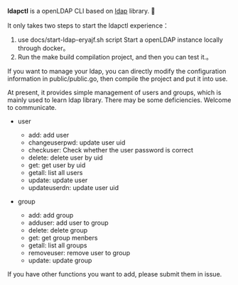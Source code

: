 
**ldapctl** is a openLDAP CLI based on [ldap](https://github.com/go-ldap/ldap) library. 🚀

It only takes two steps to start the ldapctl experience：

1. use docs/start-ldap-eryajf.sh script Start a openLDAP instance locally through docker。
2. Run the make build compilation project, and then you can test it.。

If you want to manage your ldap, you can directly modify the configuration information in public/public.go, then compile the project and put it into use.

At present, it provides simple management of users and groups, which is mainly used to learn ldap library. There may be some deficiencies. Welcome to communicate.

- user
  -  add: add user
  -  changeuserpwd: update user uid
  -  checkuser: Check whether the user password is correct
  -  delete: delete user by uid
  -  get: get user by uid
  -  getall: list all users
  -  update: update user
  -  updateuserdn: update user uid

- group
  - add: add group
  - adduser: add user to group
  - delete: delete group
  - get: get group menbers
  - getall: list all groups
  - removeuser: remove user to group
  - update: update group


If you have other functions you want to add, please submit them in issue.